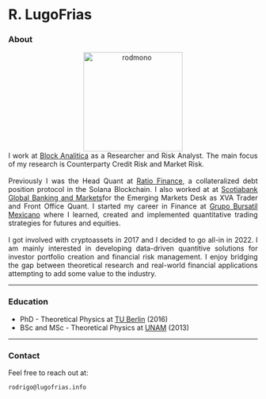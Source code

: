 
# R. LugoFrias

### About

 <center><img src="/img/oso.jpg" alt="rodmono" style="height: 200px; width:200px; float:center;"/> </center>

<div style="text-align:justify;font-size:14px;">
		I work at <a href="https://blockanalitica.com/">Block Analitica</a> as a Researcher and Risk Analyst. The main focus of my research is Counterparty Credit Risk and Market Risk.
		<br>
		<br>
		Previously I was the Head Quant at <a href="https://ratio.finance/">Ratio Finance</a>, a collateralized debt position protocol in the Solana Blockchain. I also worked at at <a href="https://www.gbm.scotiabank.com/en.html">Scotiabank Global Banking and Markets</a>for the Emerging Markets Desk as XVA Trader and Front Office Quant. I started my career in Finance at <a href="https://gbm.com/">Grupo Bursatil Mexicano</a> where I learned, created and implemented quantitative trading strategies for futures and equities.
		<br>
		<br>
		I got involved with cryptoassets in 2017 and I decided to go all-in in 2022. I am mainly interested in developing data-driven quantitive solutions for investor portfolio creation and financial risk management. I enjoy bridging the gap between theoretical research and real-world financial applications attempting to add some value to the industry.
</div>

---

### Education

* PhD - Theoretical Physics at [TU Berlin](https://www.tu.berlin/agklapp/) (2016)
* BSc and MSc - Theoretical Physics at [UNAM](http://umdi-juriquilla.fciencias.unam.mx/somos/fichas/profs/DrIvanSantamaria.html) (2013)

---

### Contact

Feel free to reach out at: 
	
	rodrigo@lugofrias.info
